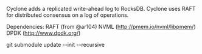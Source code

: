 Cyclone adds a replicated write-ahead log to RocksDB. Cyclone uses RAFT for
distributed consensus on a log of operations.

Dependencies:
RAFT (from @ar104)
NVML (http://pmem.io/nvml/libpmem/)
DPDK (http://www.dpdk.org/)




git submodule update --init --recursive
